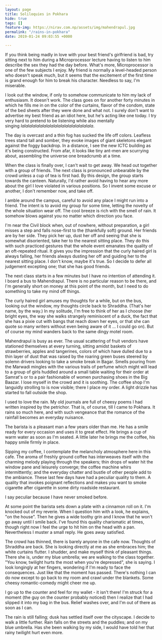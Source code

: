 ```yaml
---
layout: page
title: Soliloquies in Pokhara
hide: true
tags: []
feature-img: https://nirav.com.np/assets/img/mahendrapul.jpg
permalink: "/rains-in-pokhara"
date: 2019-01-24 09:03:55 +0000

---
```

If you think being madly in love with your best friend's girlfriend is bad, try sitting next to him during a Microprocessor lecture having to listen to him describe the sex they had the day before. What's more, Microprocessor is one of the few subjects I enjoy. My friend is normally a level-headed person who doesn't speak much, but it seems that the excitement of the first time is grand enough for him to break his character. Needless to say, I'm miserable.

I look out the window, if only to somehow communicate to him my lack of enthusiasm. It doesn't work. The class goes on for another forty minutes in which he fills me in on the color of the curtains, flavor of the condom, state of the bed sheets after they were done and what not. I surely don't want to advertise my best friend as an idiot here, but he's acting like one today. I try very hard to pretend to be listening while also mentally singing _lalalalalalalalalalalalalalalalalalalala_. 

The day is overcast and a thin fog has sucked the life off colors. Leafless trees stand tall and somber, they evoke images of giant skeletons elegant against the foggy backdrop. In a distance, I see the new ICTC building as it's being constructed. From afar, it looks like tiny ant-men are scurrying about, assembling the universe one breadcrumb at a time.

When the class is finally over, I can't wait to get away. We head out together with a group of friends. The next class is pronounced unbearable by the crowd unless a cup of tea is first had. By this design, the group starts towards the canteen. Naturally, I'd rather avoid having to hear any more about the girl I love violated in various positions. So I invent some excuse or another, I don't remember now, and take off.

I amble around the campus, careful to avoid any place I might run into a friend. The intent is to avoid my group for some time, letting the novelty of the whole situation wear off. The cool breeze is rich with the smell of rain. It somehow blows against you no matter which direction you face.

I'm near the Civil block when, out of nowhere, without preparation, a girl misses a step and falls nose-first to the (thankfully soft) ground. Her friends are by her side. They pick her up, dust her off and seeing that she is somewhat disoriented, take her to the nearest sitting place. They do this with such practiced gestures that the whole event emanates the quality of an oft-repeated ritual. It gives you the impression that the curly haired girl is always falling, her friends always dusting her off and guiding her to the nearest sitting place. I don't know, maybe it's true. So I decide to defer all judgement excepting one; that she has good friends. 

The next class starts in a few minutes but I have no intention of attending it. I board a bus to Mahendrapul. There is no particular reason to be there, and I'm generally short on money at this point of the month, but I need to do something to take my mind off things.

The curly haired girl amuses my thoughts for a while, but on the bus, looking out the window, my thoughts circle back to Shraddha. (That's her name, by the way.) In my solitude, I'm free to think of her as I choose (her bright eyes, the way she walks strangely reminiscent of a duck, the fact that she has a pixie cut with bangs that reach down her eyes, or that she can quote so many writers without even being aware of it ... I could go on). But of course my mind wanders back to the same dingy motel room.

Mahendrapul is busy as ever. The usual scattering of fruit vendors have stationed themselves at every turning, sitting amidst baskets of strawberries, apples and tangerines, colors of which have dulled due to a thin layer of dust that was raised by the roaring green buses steered by solemn drivers looking to take a smoke break in Bagar. Smells pouring from the Marwadi mingles with the various trails of perfume which might will lead to a group of girls huddled around a small table waiting for their order at Samrat's or to a pair fashionable of women purchasing shoes in the Big Baazar. I lose myself in the crowd and it is soothing. The coffee shop I'm languidly strolling to is now visible; there I place my order. A light drizzle has started to fall outside the shop.

I used to love the rain. My old journals are full of cheesy poems I had written inspired by the petrichor. That is, of course, till I came to Pokhara. It rains so much here, and with such vengeance that the romance of the rainfall becomes an everyday nuisance.

The barista is a pleasant man a few years older than me. He has a smile ready for every occasion and uses it to great effect. He brings a cup of warm water as soon as I'm seated. A little later he brings me the coffee, his happy smile firmly in place.

Sipping my coffee, I contemplate the melancholy atmosphere here in this cafe. The aroma of freshly ground coffee has interweaves itself with the charming melody playing through the speakers; thin drops of water hit the window pane and leisurely converge; the coffee machine whirs intermittently; and the everyday chatter and bustle of other people add to the ambiance. These last few days have had a peculiar quality to them. A quality that invokes poignant reflections and makes you want to smoke cigarette after cigarette in some dirty roadside restaurant. 

I say peculiar because I have never smoked before.

At some point the barista sets down a plate with a cinnamon roll on it. I'm knocked out of my reverie. When I question him with a look, he explains, "on the house". Then he gives a wide toothy grin and I know that he won't go away until I smile back. I've found this quality charismatic at times, though right now I feel the urge to hit him on the head with a pan. Nevertheless I muster a small reply. He goes away satisfied. 

The crowd has thinned, there is barely anyone in the cafe now. Thoughts of Shraddha are back. She is looking directly at me as she embraces him; the white curtains flutter. I shudder, and make myself think of pleasant things. There she is, under my blue umbrella; we are walking to the class together. "You know, twilight hurts the most when you're depressed", she is saying. I look longingly at her fingers, wondering if I'm ready to face the consequences. Just like that the moment has passed. There's nothing I can do now except to go back to my room and crawl under the blankets. Some cheesy romantic-comedy might cheer me up.

I go up to the counter and feel for my wallet - it isn't there! I'm struck for a moment (the guy on the counter probably noticed) then I realize that I had slipped it into my bag in the bus. Relief washes over, and I'm out of there as soon as I can.

The rain is still falling; dusk has settled itself over the cityscape. I decide to walk a little further. Rain falls on the streets and the puddles; and on my blue umbrella. Has she been walking by my side, I would have told her that rainy twilight hurt even more. 